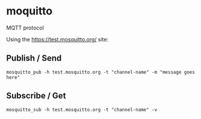 # moquitto

MQTT protocol

Using the https://test.mosquitto.org/ site:

## Publish / Send

    mosquitto_pub -h test.mosquitto.org -t "channel-name" -m "message goes here"

## Subscribe / Get

    mosquitto_sub -h test.mosquitto.org -t "channel-name" -v
